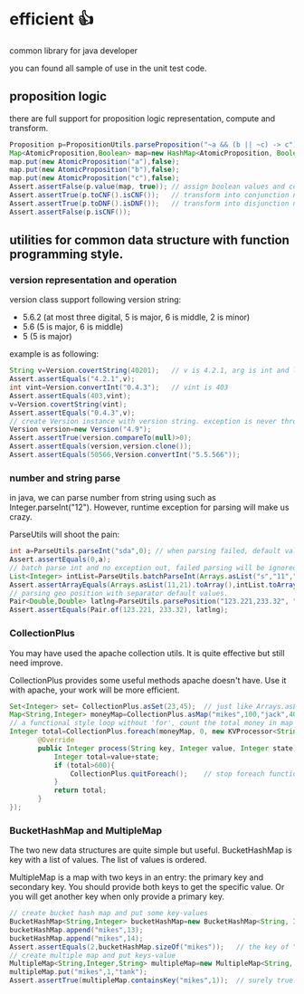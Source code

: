 # efficient :+1:
common library for java developer

you can found all sample of use in the unit test code.

## proposition logic
there are full support for proposition logic representation, compute and transform.

```java
Proposition p=PropositionUtils.parseProposition("~a && (b || ~c) -> c");    // define proposition logic string.
Map<AtomicProposition,Boolean> map=new HashMap<AtomicProposition, Boolean>();
map.put(new AtomicProposition("a"),false);
map.put(new AtomicProposition("b"),false);
map.put(new AtomicProposition("c"),false);
Assert.assertFalse(p.value(map, true));	// assign boolean values and compute result.
Assert.assertTrue(p.toCNF().isCNF());	// transform into conjunction normal form.
Assert.assertTrue(p.toDNF().isDNF());	// transform into disjunction normal form.
Assert.assertFalse(p.isCNF());
```

## utilities for common data structure with function programming style.
### version representation and operation
version class support following version string:

* 5.6.2 (at most three digital, 5 is major, 6 is middle, 2 is minor)
* 5.6 (5 is major, 6 is middle)
* 5 (5 is major)

example is as following:

```java
String v=Version.covertString(40201);   // v is 4.2.1, arg is int and low two position for minor and middle two position for middle.
Assert.assertEquals("4.2.1",v);
int vint=Version.convertInt("0.4.3");   // vint is 403
Assert.assertEquals(403,vint);
v=Version.covertString(vint);
Assert.assertEquals("0.4.3",v);
// create Version instance with version string. exception is never throw out, instead, 0.0.0 is construct by default.
Version version=new Version("4.9");
Assert.assertTrue(version.compareTo(null)>0);
Assert.assertEquals(version,version.clone());
Assert.assertEquals(50566,Version.convertInt("5.5.566"));
```

### number and string parse
in java, we can parse number from string using such as Integer.parseInt("12"). However, runtime exception for parsing will make us crazy.

ParseUtils will shoot the pain:

```java
int a=ParseUtils.parseInt("sda",0); // when parsing failed, default value will be returned.
Assert.assertEquals(0,a);
// batch parse int and no exception out, failed parsing will be ignored.
List<Integer> intList=ParseUtils.batchParseInt(Arrays.asList("s","11","21"),false);
Assert.assertArrayEquals(Arrays.asList(11,21).toArray(),intList.toArray());
// parsing geo position with separator default values.
Pair<Double,Double> latlng=ParseUtils.parsePosition("123.221,233.32", ",", 0, 0);
Assert.assertEquals(Pair.of(123.221, 233.32), latlng);
```

### CollectionPlus
You may have used the apache collection utils. It is quite effective but still need improve.

CollectionPlus provides some useful methods apache doesn't have. Use it with apache, your work will be more efficient.

```java
Set<Integer> set= CollectionPlus.asSet(23,45);  // just like Arrays.asList(23,45)
Map<String,Integer> moneyMap=CollectionPlus.asMap("mikes",100,"jack",400,"woods",1000); // create map in one line.
// a functional style loop without 'for', count the total money in map but ensure not more than 600.
Integer total=CollectionPlus.foreach(moneyMap, 0, new KVProcessor<String, Integer, Integer>() {
       @Override
       public Integer process(String key, Integer value, Integer state) {
           Integer total=value+state;
           if (total>600){
               CollectionPlus.quitForeach();    // stop foreach function, just like break in conventional for loop.
           }
           return total;
       }
});
```

### BucketHashMap and MultipleMap
The two new data structures are quite simple but useful. BucketHashMap is key with a list of values. The list of values is ordered.

MultipleMap is a map with two keys in an entry: the primary key and secondary key. You should provide both keys to get the specific value.
Or you will get another key when only provide a primary key.

```java
// create bucket hash map and put some key-values
BucketHashMap<String,Integer> bucketHashMap=new BucketHashMap<String, Integer>();
bucketHashMap.append("mikes",13);
bucketHashMap.append("mikes",14);
Assert.assertEquals(2,bucketHashMap.sizeOf("mikes"));   // the key of "mikes" has two value.
// create multiple map and put keys-value
MultipleMap<String,Integer,String> multipleMap=new MultipleMap<String, Integer, String>();
multipleMap.put("mikes",1,"tank");
Assert.assertTrue(multipleMap.containsKey("mikes",1));  // surely true.
```